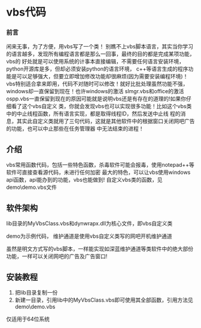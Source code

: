 ﻿# vbs代码

### 前言
闲来无事，为了方便，用vbs写了一个类！
别瞧不上vbs脚本语言，其实当你学习的语言越多，发现所有编程语言都是那么一回事，最终的目的都是完成某项功能，vbs的
好处就是可以使用系统的计事本直接编辑，不需要任何语言安装环境，python开源库是多，但却必须安装python的语言环境，
c++等语言生成的程序功能是可以足够强大，但要立即增加修改功能却很麻烦(因为需要安装编程环境)！
vbs特别适合拿来即用，代码不对随时可以修改！就好比批处理虽然功能不强，windows却一直保留到现在！也许windows的激活
slmgr.vbs和office的激活ospp.vbs一直保留到现在的原因可能就是说明vbs还是有存在的道理的!如果你仔细看了这个vbs自定义
类，你就会发现vbs也可以实现很多功能！比如这个vbs类中的中止线程函数，所有语言实现，都是取得线程ID，然后发送中止线
程的消息，其实此自定义类就用了三句代码，这就是其他软件中的根据窗口关闭网吧广告的功能，也可以中止那些在任务管理器
中无法结束的进程！

## 介绍
vbs常用函数代码，包括一些特色函数，杀毒软件可能会报毒，使用notepad++等软件可直接查看源代码，未进行任何加密
最大的特色，可以让vbs使用windows api函数，api能办到的功能，vbs也能做到!
自定义vbs类的函数，见demo\demo.vbs文件

## 软件架构
lib目录的MyVbsClass.vbs和dynwrapx.dll为核心文件，即vbs自定义类

demo为示例代码，
维护通道是使用vbs自定义类写的网吧开机维护通道

虽然是明文方式写的vbs脚本，一样能实现如深蓝维护通道等类软件中的绝大部份功能，一样可以关闭网吧的广告及广告窗口!


## 安装教程

1.  把lib目录复制一份
2.  新建一目录，引用lib中的MyVbsClass.vbs即可使用其全部函数，引用方法见demo\demo.vbs

仅适用于64位系统

